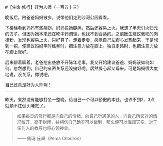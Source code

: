 #【生命⋅修行】好为人师（一百五十三）

晚饭后，陪爸爸妈妈散步，说带他们走到沙河公园看看。

下楼梯看到妈妈有些瘸拐，妈妈说她腿痛，然后还容易上火。我想了半天引火归元的方子，但因为她本来还在吃中药调理，也找不到合适的。之前医生建议我吃的肉桂粉，发现也容易上火，只好算了。走着走着，感觉自己左脚心发热起来，于是想到一招，便建议妈妈平时练拳时，把注意力放在脚上。独自走路时，也把注意力放在脚上就好。

后来聊着聊着，老爸挖出些放不开陈年老事，我又开始建议爸爸、妈妈该如何如何。忽然想到，自己的亲密关系还没搞好呢，居然操心起父母来。可是妈妈很大度地说，没关系，你说吧。

自己还真是好为人师啊！

----

昨天，果然没有能够打坐一整晚，给自己一个可以骄傲的本钱。也许不到2、3点就顶不住倒头睡觉了。



> 如果每日的修行都是向自己的情绪、向自己所遇见的人，向自己所面对的情况敞开，毫不封闭，并相信自己确实可以做到，那么便可以海阔天空。对于任何人的教导也将心领神会。
>
> —— 佩玛⋅丘卓（Pema Chödrön）